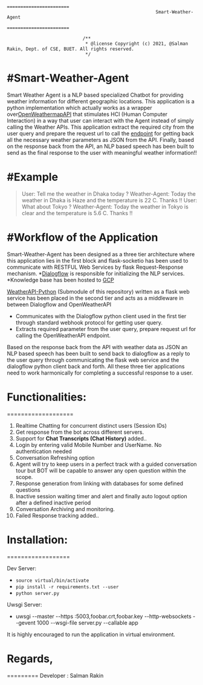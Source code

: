 

														=======================
														   Smart-Weather-Agent
														=======================
														
								/**
								 * @license Copyright (c) 2021, @Salman Rakin, Dept. of CSE, BUET. All rights reserved.
								 */											

#Smart-Weather-Agent
===================

Smart Weather Agent is a NLP based specialized Chatbot for providing weather information for different geographic locations. This application is a python implementation
which actually works as a wrapper over[OpenWeathermapAPI](https://openweathermap.org/api) that stimulates HCI (Human Computer Interaction) in a way that user can interact
with the Agent instead of simply calling the Weather APIs. This application extract the required city from the user query and prepare the request url to call the 
[endpoint](https://openweathermap.org/current) for getting back all the necessary weather parameters as JSON from the API. Finally, based on the response back from the API, 
an NLP based speech has been built to send as the final response to the user with meaningful weather information!!

#Example
=============================

>User: Tell me the weather in Dhaka today  ?
Weather-Agent: Today the weather in Dhaka is Haze and the temperature is 22 C. Thanks !!
User: What about Tokyo  ?
Weather-Agent: Today the weather in Tokyo is clear and the temperature is 5.6 C. Thanks !!


#Workflow of the Application
=============================

Smart-Weather-Agent has been designed as a three tier architecture where this application lies in the first block and flask-socketio has been used to 
communicate with RESTFUL Web Services by flask Request-Response mechanism.
    *[Dialogflow](https://cloud.google.com/dialogflow) is responsible for initializing the NLP services. 
    *Knowledge base has been hosted to [GCP](https://cloud.google.com/)

[WeatherAPI-Python]() (Submodule of this repository) written as a flask web service has been placed in the second tier and acts as a middleware in between Dialogflow 
and OpenWeatherAPI 
  * Communicates with the Dialogflow python client used in the first tier through standard webhook protocol for getting user query. 
  * Extracts required parameter from the user query, prepare request url for calling the OpenWeatherAPI endpoint.
  
Based on the response back from the API with weather data as JSON an NLP based speech has been built to send back to dialogflow as a reply to the user query 
through communicating the flask web service and the dialogflow python client back and forth. All these three tier applications need to work harmonically for 
completing a successful response to a user.



# Functionalities:
===================

1. Realtime Chatting for concurrent distinct users (Session IDs)
2. Get response from the bot across different servers.
3. Support for **Chat Transcripts (Chat History)** added..
4. Login by entering valid Mobile Number and UserName. No authentication needed
5. Conversation Refreshing option
6. Agent will try to keep users in a perfect track with a guided conversation tour but BOT will be capable to answer any open question within the scope.
7. Response generation from linking with databases for some defined questions
8. Inactive session waiting timer and alert and finally auto logout option after a defined inactive period
9. Conversation Archiving and monitoring.
10. Failed Response tracking added..




# Installation:
==================

Dev Server:

* `source virtual/bin/activate`
* `pip install -r requirements.txt --user`
* `python server.py`

Uwsgi Server:

* uwsgi --master --https :5003,foobar.crt,foobar.key --http-websockets  --gevent 1000 --wsgi-file server.py --callable app



It is highly encouraged to run the application in virtual environment. 

# Regards, 
=========
Developer : Salman Rakin

	